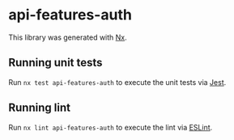 # api-features-auth

This library was generated with [Nx](https://nx.dev).

## Running unit tests

Run `nx test api-features-auth` to execute the unit tests via [Jest](https://jestjs.io).

## Running lint

Run `nx lint api-features-auth` to execute the lint via [ESLint](https://eslint.org/).
